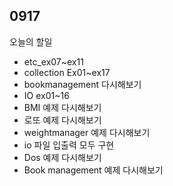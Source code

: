 ## 0917

오늘의 할일

- etc_ex07~ex11
- collection Ex01~ex17
- bookmanagement 다시해보기
- IO ex01~16
- BMI 예제 다시해보기
- 로또 예제 다시해보기
- weightmanager 예제 다시해보기
- io 파일 입출력 모두 구현
- Dos 예제 다시해보기
- Book management 예제 다시해보기
